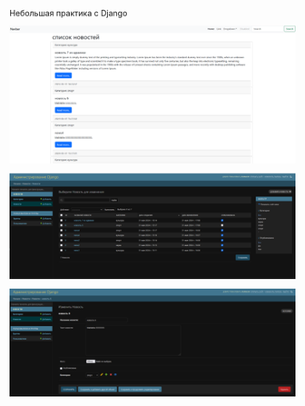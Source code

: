 Небольшая практика c Django

![ц](https://github.com/runalsh/django-proj/raw/main/screens/1.png)

![у](https://github.com/runalsh/django-proj/raw/main/screens/2.png)

![к](https://github.com/runalsh/django-proj/raw/main/screens/3.png)
